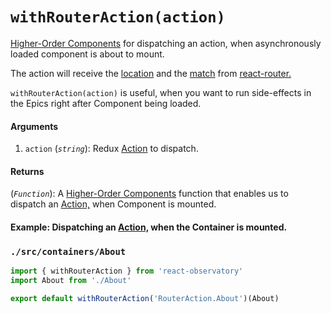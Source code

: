 # `withRouterAction(action)`

[Higher-Order Components](https://reactjs.org/docs/higher-order-components.html) for dispatching an action, when asynchronously loaded component is about to mount.

The action will receive the [location](https://reacttraining.com/react-router/web/api/location) and the [match](https://reacttraining.com/react-router/web/api/match) from [react-router.](https://github.com/ReactTraining/react-router)

`withRouterAction(action)` is useful, when you want to run side-effects in the Epics right after Component being loaded.

#### Arguments

1. `action` (*`string`*): Redux [Action](https://redux.js.org/basics/actions) to dispatch.

#### Returns

(*`Function`*): A [Higher-Order Components](https://reactjs.org/docs/higher-order-components.html) function that enables us to dispatch an [Action,](https://redux.js.org/basics/actions) when Component is mounted.

#### Example: Dispatching an [Action,](https://redux.js.org/basics/actions) when the Container is mounted.

### `./src/containers/About`

```js
import { withRouterAction } from 'react-observatory'
import About from './About'

export default withRouterAction('RouterAction.About')(About)
```
